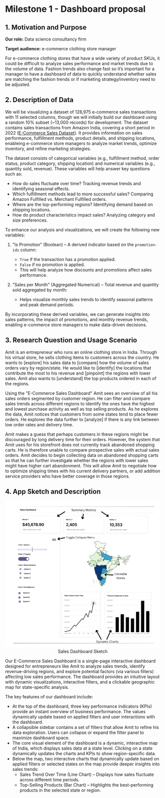 # Milestone 1 - Dashboard proposal

## 1. Motivation and Purpose

**Our role:** Data science consultancy firm

**Target audience:** e-commerce clothing store manager

For e-commerce clothing stores that have a wide variety of product SKUs, it could be difficult to analyze sales performance and market trends due to the volume of data. Fashion trends also change fast so it’s important for a manager to have a dashboard of data to quickly understand whether sales are matching the fashion trends or if marketing strategy/inventory need to be adjusted.

## 2. Description of Data

We will be visualizing a dataset of 128,975 e-commerce sales transactions with 11 selected columns, though we will initially build our dashboard using a random 10% subset (~13,000 records) for development. The dataset contains sales transactions from Amazon India, covering a short period in 2022 ([E-Commerce Sales Dataset](https://www.kaggle.com/datasets/thedevastator/unlock-profits-with-e-commerce-sales-data)). It provides information on sales performance, fulfillment methods, product details, and shipping locations, enableing e-commerce store managers to analyze market trends, optimize inventory, and refine marketing strategies.

The dataset consists of categorical variables (e.g., fulfillment method, order status, product category, shipping location) and numerical variables (e.g., quantity sold, revenue). These variables will help answer key questions such as:

- How do sales fluctuate over time? Tracking revenue trends and identifying seasonal effects.
- Which fulfillment methods lead to more successful sales? Comparing Amazon Fulfilled vs. Merchant Fulfilled orders.
- Where are the top-performing regions? Identifying demand based on shipping locations.
- How do product characteristics impact sales? Analyzing category and size preferences.

To enhance our analysis and visualizations, we will create the following new variables:

1. "Is Promotion" (Boolean) – A derived indicator based on the `promotion-ids` column:

    - `True` if the transaction has a promotion applied.
    - `False` if no promotion is applied.
    - This will help analyze how discounts and promotions affect sales performance.

2. "Sales per Month" (Aggregated Numerical) – Total revenue and quantity sold aggregated by month:

    - Helps visualize monthly sales trends to identify seasonal patterns and peak demand periods.

By incorporating these derived variables, we can generate insights into sales patterns, the impact of promotions, and monthly revenue trends, enabling e-commerce store managers to make data-driven decisions.


## 3. Research Question and Usage Scenario

Amit is an entrepreneur who runs an online clothing store in India. Through his virtual store, he sells clothing items to customers across the country. He wants to [explore] his sales data to [compare] how the volume of sales orders vary by region/state. He would like to [identify] the locations that contribute the most to his revenue and [pinpoint] the regions with lower sales. Amit also wants to [understand] the top products ordered in each of the regions.

Using the "E-Commerce Sales Dashboard" Amit sees an overview of all his sales orders segmented by customer region. He can filter and compare sales trends across different regions to identify the ones have the highest and lowest purchase activity as well as top selling products. As he explores the data, Amit notices that customers from some states tend to place fewer orders. He explores the data further to [analyze] if there is any link between low order rates and delivery time.

Amit makes a guess that perhaps customers in these regions might be discouraged by long delivery time for their orders. However, the system that Amit uses for his storefront does not currently track abandoned shopping carts. He is therefore unable to compare prospective sales with actual sales orders. Amit decides to begin collecting data on abandoned shopping carts so that he can further investigate whether the regions with lower sales might have higher cart abandonment. This will allow Amit to negotiate how to optimize shipping times with his current delivery partners, or add addition service providers who have better coverage in those regions.

## 4. App Sketch and Description

<p align="center">
  <img src="../data/img/sketch.png" alt="E-Commerce Sales Dashboard Sketch" width="600">
  <br>
    Sales Dashboard Sketch
</p>

<!-- ![Initial Draft of App Sketch](../data/img/sketch.png) -->

Our E-Commerce Sales Dashboard is a single-page interactive dashboard designed for entrepreneurs like Amit to analyze sales trends, identify revenue-driving regions, and explore potential factors (via various filters) affecting low sales performance. The dashboard provides an intuitive layout with dynamic visualizations, interactive filters, and a clickable geographic map for state-specific analysis. 

The key features of our dashboard include:

- At the top of the dashboard, three key performance indicators (KPIs) provide an instant overview of business performance. The values dynamically update based on applied filters and user interactions with the dashboard. 
- A collapsible sidebar contains a set of filters that allow Amit to refine his data exploration. Users can collapse or expand the filter panel to maximize dashboard space.
- The core visual element of the dashboard is a dynamic, interactive map of India, which displays sales data at a state level. Clicking on a state dynamically updates the charts and KPIs to show region-specific data.
- Below the map, two interactive charts that dynamically update based on applied filters or selected states on the map provide deeper insights into sales trends:
    - Sales Trend Over Time (Line Chart) – Displays how sales fluctuate across different time periods.
    - Top-Selling Products (Bar Chart) – Highlights the best-performing products in the selected state or region.